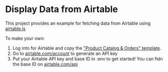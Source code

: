 # Display Data from Airtable

This project provides an example for fetching data from Airtable
using [airtable.js](https://github.com/Airtable/airtable.js)

To make your own:

1. Log into for Airtable and copy the ["Product Catalog & Orders" template](https://airtable.com/templates/featured/expZvMLT9L6c4yeBX/product-catalog-and-orders).
2. Go to [airtable.com/account](https://airtable.com/account) to generate an API key
3. Put your Airtable API key and base ID in .env to get started! You can fidn the base ID on [airtable.com/api](https://airtable.com/api)